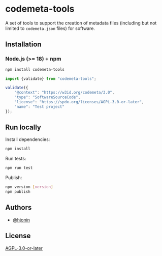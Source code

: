 # codemeta-tools

A set of tools to support the creation of metadata files (including but not limited to `codemeta.json` files) for software.

## Installation

### Node.js (>= 18) + npm

```bash
npm install codemeta-tools
```

```javascript
import {validate} from "codemeta-tools";

validate({
    "@context": "https://w3id.org/codemeta/3.0",
    "type": "SoftwareSourceCode",
    "license": "https://spdx.org/licenses/AGPL-3.0-or-later",
    "name": "Test project"
});
```

## Run locally

Install dependencies:
```bash
npm install
```

Run tests:
```bash
npm run test 
```

Publish:
```bash
npm version [version]
npm publish
```

## Authors

- [@hjonin](https://github.com/hjonin)

## License

[AGPL-3.0-or-later](LICENSE)